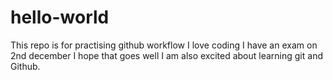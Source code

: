 # hello-world
This repo is for practising github workflow
I love coding
I have an exam on 2nd december
I hope that goes well
I am also excited about learning git and Github. 
